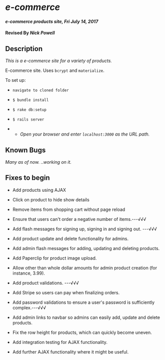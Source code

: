# _e-commerce_

#### _e-commerce products site, Fri July 14, 2017_

#### Revised By _**Nick Powell**_

## Description

_This is a e-commerce site for a variety of products._

E-commerce site. Uses `bcrypt` and `materialize`.

To set up:

* `navigate to cloned folder`
* `$ bundle install`
* `$ rake db:setup`
* `$ rails server`

* * _Open your browser and enter `localhost:3000` as the URL path._

## Known Bugs

_Many as of now. ..working on it._

## Fixes to begin

* Add products using AJAX
* Click on product to hide show details
* Remove items from shopping cart without page reload

* Ensure that users can't order a negative number of items.---√√√
* Add flash messages for signing up, signing in and signing out. ---√√√
* Add product update and delete functionality for admins.
* Add admin flash messages for adding, updating and deleting products.
* Add Paperclip for product image upload.
* Allow other than whole dollar amounts for admin product creation (for instance, 3.99).
* Add product validations. ---√√√
* Add Stripe so users can pay when finalizing orders.
* Add password validations to ensure a user's password is sufficiently complex.---√√√
* Add admin links to navbar so admins can easily add, update and delete products.
* Fix the row height for products, which can quickly become uneven.
* Add integration testing for AJAX functionality.
* Add further AJAX functionality where it might be useful.

